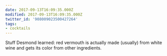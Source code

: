 ```yaml
---
date: 2017-09-13T16:09:35.000Z
modified: 2017-09-13T16:09:35.000Z
twitter_id: '908009023500427264'
tags:
- cocktails
---
```


  Stuff Desmond learned: red vermouth is actually made (usually) from white wine and gets its color from other ingredients.
